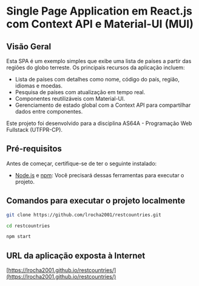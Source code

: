 # Single Page Application em React.js com Context API e Material-UI (MUI)

## Visão Geral

Esta SPA é um exemplo simples que exibe uma lista de países a partir das regiões do globo terreste. Os principais recursos da aplicação incluem:

- Lista de países com detalhes como nome, código do país, região, idiomas e moedas.
- Pesquisa de países com atualização em tempo real.
- Componentes reutilizáveis com Material-UI.
- Gerenciamento de estado global com a Context API para compartilhar dados entre componentes.

Este projeto foi desenvolvido para a disciplina AS64A - Programação Web Fullstack (UTFPR-CP).

## Pré-requisitos

Antes de começar, certifique-se de ter o seguinte instalado:

- [Node.js](https://nodejs.org/) e [npm](https://www.npmjs.com/): Você precisará dessas ferramentas para executar o projeto.

## Comandos para executar o projeto localmente

```bash
git clone https://github.com/lrocha2001/restcountries.git

cd restcountries

npm start
```

## URL da aplicação exposta à Internet

[https://lrocha2001.github.io/restcountries/](https://lrocha2001.github.io/restcountries/)
